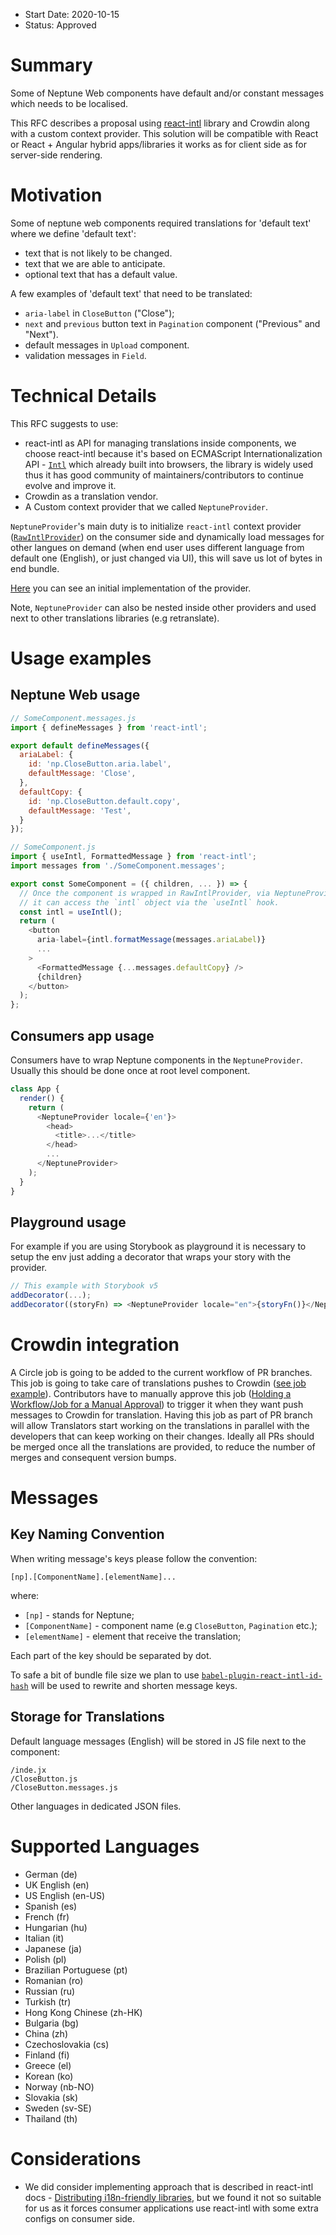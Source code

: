 - Start Date: 2020-10-15
- Status: Approved

# Summary

Some of Neptune Web components have default and/or constant messages which needs to be localised.

This RFC describes a proposal using [react-intl](https://formatjs.io/docs/react-intl) library and Crowdin along with a custom context provider. This solution will be compatible with React or React + Angular hybrid apps/libraries it works as for client side as for server-side rendering.

# Motivation

Some of neptune web components required translations for 'default text' where we define 'default text':
 - text that is not likely to be changed.
 - text that we are able to anticipate.
 - optional text that has a default value.

A few examples of 'default text' that need to be translated:
- `aria-label` in `CloseButton` ("Close");
- `next` and `previous` button text in  `Pagination` component ("Previous" and "Next").
- default messages in `Upload` component.
- validation messages in `Field`.

# Technical Details

This RFC suggests to use:
- react-intl as API for managing translations inside components, we choose react-intl because it's based on ECMAScript Internationalization API - [`Intl`](https://developer.mozilla.org/en-US/docs/Web/JavaScript/Reference/Global_Objects/Intl) which already built into browsers, the library is widely used thus it has good community of maintainers/contributors to continue evolve and improve it.
- Crowdin as a translation vendor.
- A Custom context provider that we called `NeptuneProvider`.

`NeptuneProvider`'s main duty is to initialize `react-intl` context provider ([`RawIntlProvider`](https://formatjs.io/docs/react-intl/components/#rawintlprovider)) on the consumer side and dynamically load messages for other langues on demand (when end user uses different language from default one (English), or just changed via UI), this will save us lot of bytes in end bundle.

[Here](https://github.com/transferwise/neptune-web/pull/633/files#diff-fa11d57d55ae24aab6f002e1e3f49b34a62b3f74b065c49f477f457ae9199bf7R3-R31) you can see an initial implementation of the provider.

Note, `NeptuneProvider` can also be nested inside other providers and used next to other translations libraries (e.g retranslate).

# Usage examples

## Neptune Web usage

```js
// SomeComponent.messages.js
import { defineMessages } from 'react-intl';

export default defineMessages({
  ariaLabel: {
    id: 'np.CloseButton.aria.label',
    defaultMessage: 'Close',
  },
  defaultCopy: {
    id: 'np.CloseButton.default.copy',
    defaultMessage: 'Test',
  }
});

// SomeComponent.js
import { useIntl, FormattedMessage } from 'react-intl';
import messages from './SomeComponent.messages';

export const SomeComponent = ({ children, ... }) => {
  // Once the component is wrapped in RawIntlProvider, via NeptuneProvider,
  // it can access the `intl` object via the `useIntl` hook.
  const intl = useIntl();
  return (
    <button
      aria-label={intl.formatMessage(messages.ariaLabel)}
      ...
    >
      <FormattedMessage {...messages.defaultCopy} />
      {children}
    </button>
  );
};
```

## Consumers app usage

Consumers have to wrap Neptune components in the `NeptuneProvider`. Usually this should be done once at root level component.

```js
class App {
  render() {
    return (
      <NeptuneProvider locale={'en'}>
        <head>
          <title>...</title>
        </head>
        ...
      </NeptuneProvider>
    );
  }
}
```

## Playground usage

For example if you are using Storybook as playground it is necessary to setup the env just adding a decorator that wraps your story with the provider.

```js
// This example with Storybook v5
addDecorator(...);
addDecorator((storyFn) => <NeptuneProvider locale="en">{storyFn()}</NeptuneProvider>);
```

# Crowdin integration

A Circle job is going to be added to the current workflow of PR branches. This job is going to take care of translations pushes to Crowdin ([see job example](https://app.circleci.com/pipelines/github/transferwise/neptune-web/5336/workflows/72e0c371-d39f-44cf-8933-20859a0c6b00)). 
Contributors have to manually approve this job ([Holding a Workflow/Job for a Manual Approval](https://circleci.com/docs/2.0/workflows/#holding-a-workflow-for-a-manual-approval)) to trigger it when they want push messages to Crowdin for translation.
Having this job as part of PR branch will allow Translators start working on the translations in parallel with the developers that can keep working on their changes. Ideally all PRs should be merged once all the translations are provided, to reduce the number of merges and consequent version bumps.

# Messages

## Key Naming Convention

When writing message's keys please follow the convention:

```
[np].[ComponentName].[elementName]...
```

where:
- `[np]` - stands for Neptune;
- `[ComponentName]` - component name (e.g `CloseButton`, `Pagination` etc.);
- `[elementName]` - element that receive the translation;

Each part of the key should be separated by dot.

To safe a bit of bundle file size we plan to use [`babel-plugin-react-intl-id-hash`](https://www.npmjs.com/package/babel-plugin-react-intl-id-hash) will be used to rewrite and shorten message keys.

## Storage for Translations

Default language messages (English) will be stored in JS file next to the component:

```
/inde.jx
/CloseButton.js
/CloseButton.messages.js
```

Other languages in dedicated JSON files.

# Supported Languages

- German (de)
- UK English (en)
- US English (en-US)
- Spanish (es)
- French (fr)
- Hungarian (hu)
- Italian (it)
- Japanese (ja)
- Polish (pl)
- Brazilian Portuguese (pt)
- Romanian (ro)
- Russian (ru)
- Turkish (tr)
- Hong Kong Chinese (zh-HK)
- Bulgaria (bg)
- China (zh)
- Czechoslovakia (cs)
- Finland (fi)
- Greece (el)
- Korean (ko)
- Norway (nb-NO)
- Slovakia (sk)
- Sweden (sv-SE)
- Thailand (th)

# Considerations

- We did consider implementing approach that is described in react-intl docs - [Distributing i18n-friendly libraries](https://formatjs.io/docs/guides/distribute-libraries/), but we found it not so suitable for us as it forces consumer applications use react-intl with some extra configs on consumer side.
